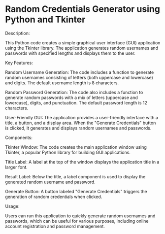 # Random Credentials Generator using Python and Tkinter
Description:

This Python code creates a simple graphical user interface (GUI) application using the Tkinter library. The application generates random usernames and passwords with specified lengths and displays them to the user.

Key Features:

Random Username Generation: The code includes a function to generate random usernames consisting of letters (both uppercase and lowercase) and digits. The default username length is 8 characters.

Random Password Generation: The code also includes a function to generate random passwords with a mix of letters (uppercase and lowercase), digits, and punctuation. The default password length is 12 characters.

User-Friendly GUI: The application provides a user-friendly interface with a title, a button, and a display area. When the "Generate Credentials" button is clicked, it generates and displays random usernames and passwords.

Components:

Tkinter Window: The code creates the main application window using Tkinter, a popular Python library for building GUI applications.

Title Label: A label at the top of the window displays the application title in a larger font.

Result Label: Below the title, a label component is used to display the generated random username and password.

Generate Button: A button labeled "Generate Credentials" triggers the generation of random credentials when clicked.

Usage:

Users can run this application to quickly generate random usernames and passwords, which can be useful for various purposes, including online account registration and password management.






